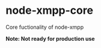 node-xmpp-core
==============

Core fuctionality of node-xmpp

__Note: Not ready for production use__
